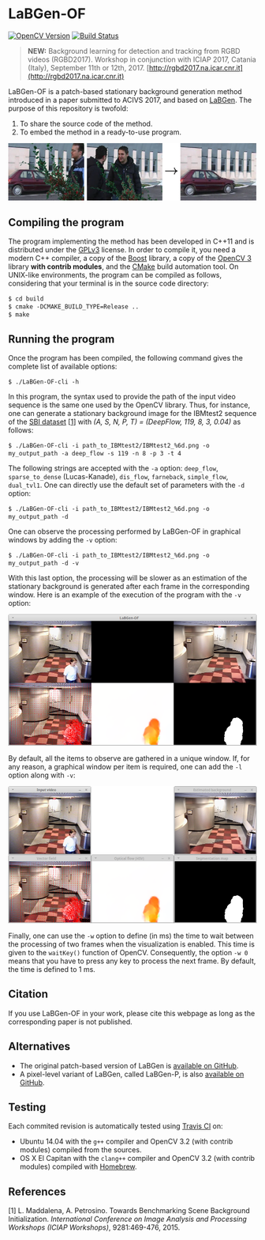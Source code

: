 # LaBGen-OF

[![OpenCV Version](https://img.shields.io/badge/opencv-3.1-blue.svg)](http://opencv.org) [![Build Status](https://travis-ci.org/benlaug/labgen-of.svg?branch=master)](https://travis-ci.org/benlaug/labgen-of)

> **NEW:** Background learning for detection and tracking from RGBD videos (RGBD2017). Workshop in conjunction with ICIAP 2017, Catania (Italy), September 11th or 12th, 2017. [http://rgbd2017.na.icar.cnr.it](http://rgbd2017.na.icar.cnr.it)

LaBGen-OF is a patch-based stationary background generation method introduced in a paper submitted to ACIVS 2017, and based on [LaBGen](https://github.com/benlaug/labgen). The purpose of this repository is twofold:

1. To share the source code of the method.
2. To embed the method in a ready-to-use program.

![Graphical Abstract](.readme/graphical-abstract.png)

## Compiling the program

The program implementing the method has been developed in C++11 and is distributed under the [GPLv3](LICENSE) license. In order to compile it, you need a modern C++ compiler, a copy of the [Boost](http://www.boost.org) library, a copy of the [OpenCV 3](http://opencv.org) library **with contrib modules**, and the [CMake](https://cmake.org) build automation tool. On UNIX-like environments, the program can be compiled as follows, considering that your terminal is in the source code directory:

```
$ cd build
$ cmake -DCMAKE_BUILD_TYPE=Release ..
$ make
```

## Running the program

Once the program has been compiled, the following command gives the complete list of available options:

```
$ ./LaBGen-OF-cli -h
```

In this program, the syntax used to provide the path of the input video sequence is the same one used by the OpenCV library. Thus, for instance, one can generate a stationary background image for the IBMtest2 sequence of the [SBI dataset](http://sbmi2015.na.icar.cnr.it/SBIdataset.html) [[1](#references)] with *(A, S, N, P, T) = (DeepFlow, 119, 8, 3, 0.04)* as follows:

```
$ ./LaBGen-OF-cli -i path_to_IBMtest2/IBMtest2_%6d.png -o my_output_path -a deep_flow -s 119 -n 8 -p 3 -t 4
```

The following strings are accepted with the `-a` option: `deep_flow`, `sparse_to_dense` (Lucas-Kanade), `dis_flow`, `farneback`, `simple_flow`, `dual_tvl1`. One can directly use the default set of parameters with the `-d` option:

```
$ ./LaBGen-OF-cli -i path_to_IBMtest2/IBMtest2_%6d.png -o my_output_path -d
```

One can observe the processing performed by LaBGen-OF in graphical windows by adding the `-v` option:

```
$ ./LaBGen-OF-cli -i path_to_IBMtest2/IBMtest2_%6d.png -o my_output_path -d -v
```

With this last option, the processing will be slower as an estimation of the stationary background is generated after each frame in the corresponding window. Here is an example of the execution of the program with the `-v` option:

![Screenshot](.readme/screenshot.png)

By default, all the items to observe are gathered in a unique window. If, for any reason, a graphical window per item is required, one can add the `-l` option along with `-v`:

![Screenshot Split](.readme/screenshot-split.png)

Finally, one can use the `-w` option to define (in ms) the time to wait between the processing of two frames when the visualization is enabled. This time is given to the `waitKey()` function of OpenCV. Consequently, the option `-w 0` means that you have to press any key to process the next frame. By default, the time is defined to 1 ms.

## Citation

If you use LaBGen-OF in your work, please cite this webpage as long as the corresponding paper is not published.

## Alternatives

* The original patch-based version of LaBGen is [available on GitHub](https://github.com/benlaug/labgen).
* A pixel-level variant of LaBGen, called LaBGen-P, is also [available on GitHub](https://github.com/benlaug/labgen-p).

## Testing

Each commited revision is automatically tested using [Travis CI](https://travis-ci.org/benlaug/labgen-of) on:

* Ubuntu 14.04 with the `g++` compiler and OpenCV 3.2 (with contrib modules) compiled from the sources.
* OS X El Capitan with the `clang++` compiler and OpenCV 3.2 (with contrib modules) compiled with [Homebrew](https://brew.sh).

## References

[1] L. Maddalena, A. Petrosino. Towards Benchmarking Scene Background Initialization. *International Conference on Image Analysis and Processing Workshops (ICIAP Workshops)*, 9281:469-476, 2015.
